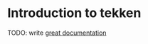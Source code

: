 # Introduction to tekken

TODO: write [great documentation](http://jacobian.org/writing/great-documentation/what-to-write/)
